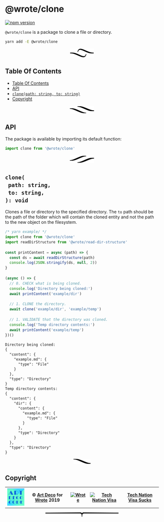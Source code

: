 # @wrote/clone

[![npm version](https://badge.fury.io/js/%40wrote%2Fclone.svg)](https://npmjs.org/package/@wrote/clone)

`@wrote/clone` is a package to clone a file or directory.

```sh
yarn add -E @wrote/clone
```

<p align="center"><a href="#table-of-contents"><img src=".documentary/section-breaks/0.svg?sanitize=true"></a></p>

## Table Of Contents

- [Table Of Contents](#table-of-contents)
- [API](#api)
- [`clone(path: string, to: string)`](#clonepath-stringto-string-void)
- [Copyright](#copyright)

<p align="center"><a href="#table-of-contents"><img src=".documentary/section-breaks/1.svg?sanitize=true"></a></p>

## API

The package is available by importing its default function:

```js
import clone from '@wrote/clone'
```

<p align="center"><a href="#table-of-contents"><img src=".documentary/section-breaks/2.svg?sanitize=true"></a></p>

## `clone(`<br/>&nbsp;&nbsp;`path: string,`<br/>&nbsp;&nbsp;`to: string,`<br/>`): void`

Clones a file or directory to the specified directory. The `to` path should be the path of the folder which will contain the cloned entity and not the path to the new object on the filesystem.

```js
/* yarn example/ */
import clone from '@wrote/clone'
import readDirStructure from '@wrote/read-dir-structure'

const printContent = async (path) => {
  const ds = await readDirStructure(path)
  console.log(JSON.stringify(ds, null, 2))
}

(async () => {
  // 0. CHECK what is being cloned.
  console.log('Directory being cloned:')
  await printContent('example/dir')

  // 1. CLONE the directory.
  await clone('example/dir', 'example/temp')

  // 1. VALIDATE that the directory was cloned.
  console.log('Temp directory contents:')
  await printContent('example/temp')
})()
```

```
Directory being cloned:
{
  "content": {
    "example.md": {
      "type": "File"
    }
  },
  "type": "Directory"
}
Temp directory contents:
{
  "content": {
    "dir": {
      "content": {
        "example.md": {
          "type": "File"
        }
      },
      "type": "Directory"
    }
  },
  "type": "Directory"
}
```

<p align="center"><a href="#table-of-contents"><img src=".documentary/section-breaks/3.svg?sanitize=true"></a></p>

## Copyright

<table>
  <tr>
    <th>
      <a href="https://artd.eco">
        <img src="https://raw.githubusercontent.com/wrote/wrote/master/images/artdeco.png" alt="Art Deco" />
      </a>
    </th>
    <th>© <a href="https://artd.eco">Art Deco</a> for <a href="https://wrote.cc">Wrote</a> 2019</th>
    <th>
      <a href="https://wrote.cc">
        <img src="https://avatars3.githubusercontent.com/u/40831417?s=100" width="100" alt="Wrote" />
      </a>
    </th>
    <th>
      <a href="https://www.technation.sucks" title="Tech Nation Visa">
        <img src="https://raw.githubusercontent.com/artdecoweb/www.technation.sucks/master/anim.gif"
          alt="Tech Nation Visa" />
      </a>
    </th>
    <th><a href="https://www.technation.sucks">Tech Nation Visa Sucks</a></th>
  </tr>
</table>

<p align="center"><a href="#table-of-contents"><img src=".documentary/section-breaks/-1.svg?sanitize=true"></a></p>